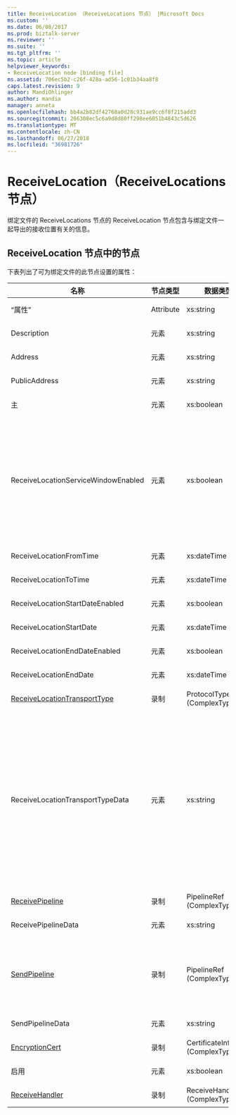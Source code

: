 ```yaml
---
title: ReceiveLocation （ReceiveLocations 节点） |Microsoft Docs
ms.custom: ''
ms.date: 06/08/2017
ms.prod: biztalk-server
ms.reviewer: ''
ms.suite: ''
ms.tgt_pltfrm: ''
ms.topic: article
helpviewer_keywords:
- ReceiveLocation node [binding file]
ms.assetid: 706ec5b2-c26f-428a-ad56-1c01b34aa8f8
caps.latest.revision: 9
author: MandiOhlinger
ms.author: mandia
manager: anneta
ms.openlocfilehash: bb4a2b82df42768a0d28c931ae9cc6f8f215add3
ms.sourcegitcommit: 266308ec5c6a9d8d80ff298ee6051b4843c5d626
ms.translationtype: MT
ms.contentlocale: zh-CN
ms.lasthandoff: 06/27/2018
ms.locfileid: "36981726"
---
```

# <a name="receivelocation-receivelocations-node"></a>ReceiveLocation（ReceiveLocations 节点）
绑定文件的 ReceiveLocations 节点的 ReceiveLocation 节点包含与绑定文件一起导出的接收位置有关的信息。  

## <a name="nodes-in-the-receivelocation-node"></a>ReceiveLocation 节点中的节点  
 下表列出了可为绑定文件的此节点设置的属性：  


|                                           **名称**                                           | **节点类型** |          **数据类型**          |                                                                                                                                                                                                       **Description**                                                                                                                                                                                                        | **限制** |                                                                                                                         **注释**                                                                                                                          |
|----------------------------------------------------------------------------------------------|---------------|---------------------------------|------------------------------------------------------------------------------------------------------------------------------------------------------------------------------------------------------------------------------------------------------------------------------------------------------------------------------------------------------------------------------------------------------------------------------|------------------|---------------------------------------------------------------------------------------------------------------------------------------------------------------------------------------------------------------------------------------------------------------|
|                                             “属性”                                             |   Attribute   |            xs:string            |                                                                                                                                                                                         指定接收位置的名称。                                                                                                                                                                                          |   可选   |                                                                                                                     默认值：空                                                                                                                      |
|                                         Description                                          |    元素    |            xs:string            |                                                                                                                                                                                      指定接收位置的说明。                                                                                                                                                                                       |     Required     |                                                                                                                     默认值：空                                                                                                                      |
|                                           Address                                            |    元素    |            xs:string            |                                                                                                                                                                                        指定接收位置的地址。                                                                                                                                                                                        |     Required     |                                                                                                                     默认值：空                                                                                                                      |
|                                        PublicAddress                                         |    元素    |            xs:string            |                                                                                                                                                                                    指定接收位置的公用地址。                                                                                                                                                                                     |   可选   |                                                                                                                     默认值：空                                                                                                                      |
|                                           主                                            |    元素    |           xs:boolean            |                                                                                                                                                                                      指定接收位置是否为主接收位置。                                                                                                                                                                                      |     Required     |                                                                                                                      默认值：无                                                                                                                      |
|                             ReceiveLocationServiceWindowEnabled                              |    元素    |           xs:boolean            |                                                                                                                                                                                       指定是否启用服务时段。                                                                                                                                                                                       |     Required     |                                                                       默认值：无<br /><br /> 指定 **，则返回 true**如果已启用服务时段; 否则，请指定**false。**                                                                        |
|                                   ReceiveLocationFromTime                                    |    元素    |           xs:dateTime           |                                                                                                                                                                                       指定服务时段的开始时间。                                                                                                                                                                                        |     Required     |                                                                                                                      默认值：无                                                                                                                      |
|                                    ReceiveLocationToTime                                     |    元素    |           xs:dateTime           |                                                                                                                                                                                        指定服务时段的结束时间。                                                                                                                                                                                         |     Required     |                                                                                                                      默认值：无                                                                                                                      |
|                               ReceiveLocationStartDateEnabled                                |    元素    |           xs:boolean            |                                                                                                                                                                             指定是否启用服务时段的开始日期。                                                                                                                                                                              |     Required     |                                                                                                                      默认值：无                                                                                                                      |
|                                   ReceiveLocationStartDate                                   |    元素    |           xs:dateTime           |                                                                                                                                                                                       指定服务时段的开始日期。                                                                                                                                                                                        |     Required     |                                                                                                                      默认值：无                                                                                                                      |
|                                ReceiveLocationEndDateEnabled                                 |    元素    |           xs:boolean            |                                                                                                                                                                              指定是否启用服务时段的结束日期。                                                                                                                                                                               |     Required     |                                                                                                                      默认值：无                                                                                                                      |
|                                    ReceiveLocationEndDate                                    |    元素    |           xs:dateTime           |                                                                                                                                                                                        指定服务时段的结束日期。                                                                                                                                                                                         |     Required     |                                                                                                                      默认值：无                                                                                                                      |
| [ReceiveLocationTransportType](../core/receivelocationtransporttype-receivelocation-node.md) |    录制     |   ProtocolType (ComplexType)    |                                                                                                                                                                                    指定此接收位置的传输类型。                                                                                                                                                                                    |     Required     |                                                                                                                      默认值：无                                                                                                                      |
|                               ReceiveLocationTransportTypeData                               |    元素    |            xs:string            |                                                                                                                                                                              指定此接收位置的传输类型属性。                                                                                                                                                                               |   可选   | 默认值：空<br /><br /> 请参阅[集成的 BizTalk 适配器的配置属性](../core/configuration-properties-for-integrated-biztalk-adapters.md)适配器可以存储在此字符串中的属性有关的特定信息。 |
|              [ReceivePipeline](../core/receivepipeline-receivelocation-node.md)              |    录制     |    PipelineRef (ComplexType)    |                                                                                                                                                                                   指定此接收位置的接收管道。                                                                                                                                                                                   |     Required     |                                                                                                                      默认值：无                                                                                                                      |
|                                     ReceivePipelineData                                      |    元素    |            xs:string            |                                                                                                                                                             指定特定于用于此接收位置的接收管道的自定义配置。                                                                                                                                                              |     Required     |                                                                                                                     默认值：空                                                                                                                      |
|                 [SendPipeline](../core/sendpipeline-receivelocation-node.md)                 |    录制     |    PipelineRef (ComplexType)    | 指定双向接收位置的发送管道。 **注意：** 在[!INCLUDE[btsBizTalkServerNoVersion](../includes/btsbiztalkservernoversion-md.md)]发送管道双向接收所指定的接收位置，而不是在接收端口。 除非在绑定文件中具体指定，否则，接收位置将自动继承它所属于的接收端口的发送管道。 |     Required     |                                                                                                                      默认值：无                                                                                                                      |
|                                       SendPipelineData                                       |    元素    |            xs:string            |                                                                                                                                                               指定特定于用于此接收位置的发送管道的自定义配置。                                                                                                                                                               |     Required     |                                                                                                                     默认值：空                                                                                                                      |
|               [EncryptionCert](../core/encryptioncert-receivelocation-node.md)               |    录制     |  CertificateInfo (ComplexType)  |                                                                                                                                                                          指定与接收端口位置的加密证书。                                                                                                                                                                          |   可选   |                                                                                                                      默认值：无                                                                                                                      |
|                                            启用                                            |    元素    |           xs:boolean            |                                                                                                                                                                                  指定是否启用接收位置。                                                                                                                                                                                   |     Required     |                                                                                                                      默认值：无                                                                                                                      |
|               [ReceiveHandler](../core/receivehandler-receivelocation-node.md)               |    录制     | ReceiveHandlerRef (ComplexType) |                                                                                                                                                                               指定要用于此接收位置的接收处理程序。                                                                                                                                                                                |   可选   |                                                                                                                      默认值：无                                                                                                                      |

